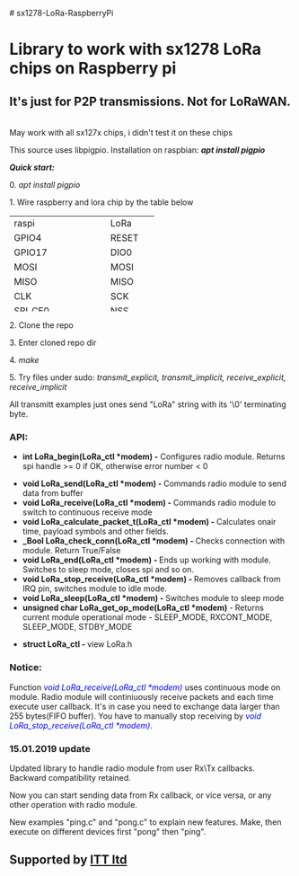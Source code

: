 <p># sx1278-LoRa-RaspberryPi</p>
<h1>Library to work with sx1278 LoRa chips on Raspberry pi</h1>
<h2>It's just for P2P transmissions. Not for LoRaWAN.</h2>
<p><br /> May work with all sx127x chips, i didn't test it on these chips</p>
<p>This source uses libpigpio. Installation on raspbian: <strong><em>apt install pigpio</em></strong>&nbsp;</p>
<p><strong><em>Quick start:</em></strong></p>

<p>0. <em>apt install pigpio</em></p>
<p>1. Wire raspberry and lora chip by the table below</p>
<table style="height: 170px;" width="232">
<tbody>
<tr>
<td style="width: 70px;">raspi</td>
<td style="width: 70px;">&nbsp;</td>
<td style="width: 70px;">LoRa</td>
</tr>
<tr>
<td style="width: 70px;">GPIO4</td>
<td style="width: 70px;">&nbsp;</td>
<td style="width: 70px;">RESET</td>
</tr>
<tr>
<td style="width: 70px;">GPIO17</td>
<td style="width: 70px;">&nbsp;</td>
<td style="width: 70px;">DIO0</td>
</tr>
<tr>
<td style="width: 70px;">MOSI</td>
<td style="width: 70px;">&nbsp;</td>
<td style="width: 70px;">MOSI</td>
</tr>
<tr>
<td style="width: 70px;">MISO</td>
<td style="width: 70px;">&nbsp;</td>
<td style="width: 70px;">MISO</td>
</tr>
<tr>
<td style="width: 70px;">CLK</td>
<td style="width: 70px;">&nbsp;</td>
<td style="width: 70px;">SCK</td>
</tr>
<tr>
<td style="width: 70px;">SPI_CE0</td>
<td style="width: 70px;">&nbsp;</td>
<td style="width: 70px;">NSS</td>
</tr>
</tbody>
</table>
<p>2. Clone the repo</p>
<p>3. Enter cloned repo dir</p>
<p>4. <em>make</em></p>
<p>5. Try files under sudo: <em>transmit_explicit, transmit_implicit, receive_explicit, receive_implicit</em></p>
<p>All transmitt examples just ones send "LoRa" string with its '\0' terminating byte.</p>

<h3><strong>API:</strong></h3>

<ul style="list-style-type: disc;">
<li style="text-align: left;"><strong>int LoRa_begin(LoRa_ctl *modem) -</strong> Configures radio module. Returns spi handle &gt;= 0 if OK, otherwise error number &lt; 0</li>
</ul>
<ul style="list-style-type: disc;">
<li style="text-align: left;"><strong>void LoRa_send(LoRa_ctl *modem) - </strong>Commands radio module to send&nbsp; data from buffer</li>
<li style="text-align: left;"><strong>void LoRa_receive(LoRa_ctl *modem) - </strong>Commands radio module to switch to continuous receive mode</li>
<li style="text-align: left;"><strong>void LoRa_calculate_packet_t(LoRa_ctl *modem) - </strong>Calculates onair time, payload symbols and other fields.</li>
<li style="text-align: left;"><strong>_Bool LoRa_check_conn(LoRa_ctl *modem) - </strong>Checks connection with module. Return True/False</li>
<li style="text-align: left;"><strong>void LoRa_end(LoRa_ctl *modem) - </strong>Ends up working with module. Switches to sleep mode, closes spi and so on.</li>
<li style="text-align: left;"><strong>void LoRa_stop_receive(LoRa_ctl *modem) -&nbsp;</strong>Removes callback from IRQ pin, switches module to idle mode.</li>
<li style="text-align: left;"><strong>void LoRa_sleep(LoRa_ctl *modem) - </strong>Switches module to sleep mode</li>
<li style="text-align: left;"><strong>unsigned char LoRa_get_op_mode(LoRa_ctl *modem)</strong> -<strong>&nbsp;</strong>Returns current module operational mode - SLEEP_MODE, RXCONT_MODE, SLEEP_MODE, STDBY_MODE</li>
</ul>
<ul style="list-style-type: disc;">
<li style="text-align: left;"><strong>struct&nbsp;LoRa_ctl - </strong>view LoRa.h</li>
</ul>

<h3><strong>Notice:</strong></h3>

<p><span class="pl-k">Function </span><em><span style="color: #0000ff;"> <span class="pl-en">void LoRa_receive(LoRa_ctl *modem)</span></span></em> uses continuous mode on module. Radio module will continiuously receive packets and each time execute user callback. It's in case you need to exchange data larger than 255 bytes(FIFO buffer). You have to manually stop receiving by&nbsp;<span style="color: #0000ff;"><em><span class="pl-k">void</span> <span class="pl-en">LoRa_stop_receive</span>(LoRa_ctl *modem)</em>.</span></p>

<h3><strong>15.01.2019 update</strong></h3>

<p>Updated library to handle radio module from user Rx\Tx callbacks. Backward compatibility retained.</p>
<p>Now you can start sending data from Rx callback, or vice versa, or any other operation with radio module.</p>
<p>New examples "ping.c" and "pong.c" to explain new features. Make, then execute on different devices first "pong" then "ping".</p>

<h2><strong>Supported by <a href="http://zaoitt.ru/">ITT ltd</a>&nbsp;</strong></h2>
